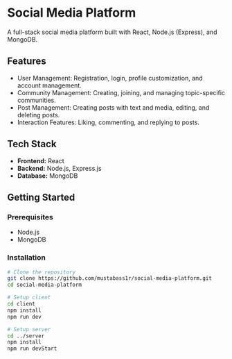 # Social Media Platform

A full-stack social media platform built with React, Node.js (Express), and MongoDB.

## Features
- User Management: Registration, login, profile customization, and account management.
- Community Management: Creating, joining, and managing topic-specific communities.
- Post Management: Creating posts with text and media, editing, and deleting posts.
- Interaction Features: Liking, commenting, and replying to posts.

## Tech Stack
- **Frontend:** React
- **Backend:** Node.js, Express.js
- **Database:** MongoDB

## Getting Started

### Prerequisites
- Node.js
- MongoDB

### Installation

```bash
# Clone the repository
git clone https://github.com/mustabass1r/social-media-platform.git
cd social-media-platform

# Setup client
cd client
npm install
npm run dev

# Setup server
cd ../server
npm install
npm run devStart
